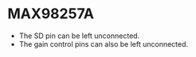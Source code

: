 # MAX98257A

- The SD pin can be left unconnected.
- The gain control pins can also be left unconnected.


